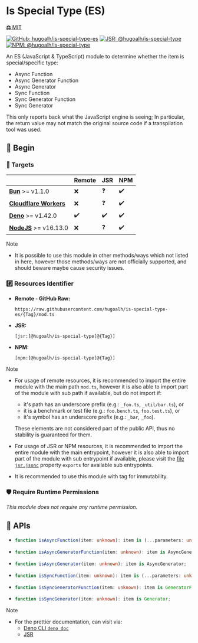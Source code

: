 # Is Special Type (ES)

[**⚖️** MIT](./LICENSE.md)

[![GitHub: hugoalh/is-special-type-es](https://img.shields.io/github/v/release/hugoalh/is-special-type-es?label=hugoalh/is-special-type-es&labelColor=181717&logo=github&logoColor=ffffff&sort=semver&style=flat "GitHub: hugoalh/is-special-type-es")](https://github.com/hugoalh/is-special-type-es)
[![JSR: @hugoalh/is-special-type](https://img.shields.io/jsr/v/@hugoalh/is-special-type?label=@hugoalh/is-special-type&labelColor=F7DF1E&logo=jsr&logoColor=000000&style=flat "JSR: @hugoalh/is-special-type")](https://jsr.io/@hugoalh/is-special-type)
[![NPM: @hugoalh/is-special-type](https://img.shields.io/npm/v/@hugoalh/is-special-type?label=@hugoalh/is-special-type&labelColor=CB3837&logo=npm&logoColor=ffffff&style=flat "NPM: @hugoalh/is-special-type")](https://www.npmjs.com/package/@hugoalh/is-special-type)

An ES (JavaScript & TypeScript) module to determine whether the item is special/specific type:

- Async Function
- Async Generator Function
- Async Generator
- Sync Function
- Sync Generator Function
- Sync Generator

This only reports back what the JavaScript engine is seeing; In particular, the return value may not match the original source code if a transpilation tool was used.

## 🔰 Begin

### 🎯 Targets

|  | **Remote** | **JSR** | **NPM** |
|:--|:--|:--|:--|
| **[Bun](https://bun.sh/)** >= v1.1.0 | ❌ | ❓ | ✔️ |
| **[Cloudflare Workers](https://workers.cloudflare.com/)** | ❌ | ❓ | ✔️ |
| **[Deno](https://deno.land/)** >= v1.42.0 | ✔️ | ✔️ | ✔️ |
| **[NodeJS](https://nodejs.org/)** >= v16.13.0 | ❌ | ❓ | ✔️ |

> [!NOTE]
> - It is possible to use this module in other methods/ways which not listed in here, however those methods/ways are not officially supported, and should beware maybe cause security issues.

### #️⃣ Resources Identifier

- **Remote - GitHub Raw:**
  ```
  https://raw.githubusercontent.com/hugoalh/is-special-type-es/{Tag}/mod.ts
  ```
- **JSR:**
  ```
  [jsr:]@hugoalh/is-special-type[@{Tag}]
  ```
- **NPM:**
  ```
  [npm:]@hugoalh/is-special-type[@{Tag}]
  ```

> [!NOTE]
> - For usage of remote resources, it is recommended to import the entire module with the main path `mod.ts`, however it is also able to import part of the module with sub path if available, but do not import if:
>
>   - it's path has an underscore prefix (e.g.: `_foo.ts`, `_util/bar.ts`), or
>   - it is a benchmark or test file (e.g.: `foo.bench.ts`, `foo.test.ts`), or
>   - it's symbol has an underscore prefix (e.g.: `_bar`, `_foo`).
>
>   These elements are not considered part of the public API, thus no stability is guaranteed for them.
> - For usage of JSR or NPM resources, it is recommended to import the entire module with the main entrypoint, however it is also able to import part of the module with sub entrypoint if available, please visit the [file `jsr.jsonc`](./jsr.jsonc) property `exports` for available sub entrypoints.
> - It is recommended to use this module with tag for immutability.

### 🛡️ Require Runtime Permissions

*This module does not require any runtime permission.*

## 🧩 APIs

- ```ts
  function isAsyncFunction(item: unknown): item is (...parameters: unknown[]) => Promise<unknown>;
  ```
- ```ts
  function isAsyncGeneratorFunction(item: unknown): item is AsyncGeneratorFunction;
  ```
- ```ts
  function isAsyncGenerator(item: unknown): item is AsyncGenerator;
  ```
- ```ts
  function isSyncFunction(item: unknown): item is (...parameters: unknown[]) => Exclude<unknown, Promise<unknown>>;
  ```
- ```ts
  function isSyncGeneratorFunction(item: unknown): item is GeneratorFunction;
  ```
- ```ts
  function isSyncGenerator(item: unknown): item is Generator;
  ```

> [!NOTE]
> - For the prettier documentation, can visit via:
>   - [Deno CLI `deno doc`](https://docs.deno.com/runtime/reference/cli/documentation_generator/)
>   - [JSR](https://jsr.io/@hugoalh/is-special-type)
